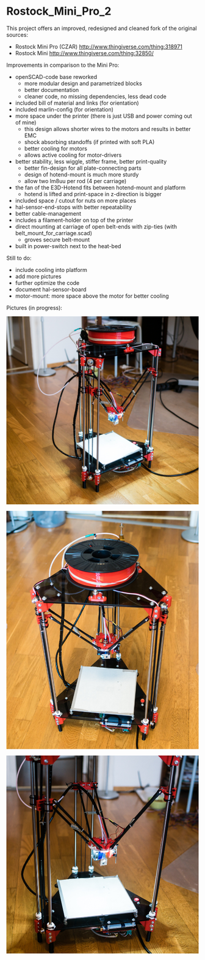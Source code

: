 # Rostock_Mini_Pro_2

This project offers an improved, redesigned and cleaned fork of the original sources:
- Rostock Mini Pro (CZAR) http://www.thingiverse.com/thing:318971
- Rostock Mini http://www.thingiverse.com/thing:32850/ 

Improvements in comparison to the Mini Pro:
- openSCAD-code base reworked
   - more modular design and parametrized blocks
   - better documentation
   - cleaner code, no missing dependencies, less dead code
- included bill of material and links (for orientation)
- included marlin-config (for orientation)
- more space under the printer (there is just USB and power coming out of mine)
   - this design allows shorter wires to the motors and results in better EMC
   - shock absorbing standoffs (if printed with soft PLA)
   - better cooling for motors
   - allows active cooling for motor-drivers
- better stability, less wiggle, stiffer frame, better print-quality
   - better fin-design for all plate-connecting parts
   - design of hotend-mount is much more sturdy 
   - allow two lm8uu per rod (4 per carriage)
- the fan of the E3D-Hotend fits between hotend-mount and platform
   - hotend is lifted and print-space in z-direction is bigger 
- included space / cutout for nuts on more places
- hal-sensor-end-stops with better repeatability 
- better cable-management
- includes a filament-holder on top of the printer
- direct mounting at carriage of open belt-ends with zip-ties (with belt_mount_for_carriage.scad) 
   - groves secure belt-mount 
- built in power-switch next to the heat-bed

Still to do: 
- include cooling into platform
- add more pictures
- further optimize the code 
- document hal-sensor-board
- motor-mount: more space above the motor for better cooling

Pictures (in progress):

![Front](/assembly_pictures/DSC08004.jpg)

![TOP](/assembly_pictures/DSC07994.jpg)

![DETAIL](/assembly_pictures/DSC07998.jpg)